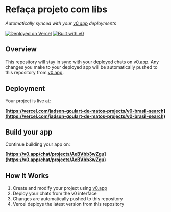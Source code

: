# Refaça projeto com libs

*Automatically synced with your [v0.app](https://v0.app) deployments*

[![Deployed on Vercel](https://img.shields.io/badge/Deployed%20on-Vercel-black?style=for-the-badge&logo=vercel)](https://vercel.com/jadson-goulart-de-matos-projects/v0-brasil-search)
[![Built with v0](https://img.shields.io/badge/Built%20with-v0.app-black?style=for-the-badge)](https://v0.app/chat/projects/AeBVbb3wZgu)

## Overview

This repository will stay in sync with your deployed chats on [v0.app](https://v0.app).
Any changes you make to your deployed app will be automatically pushed to this repository from [v0.app](https://v0.app).

## Deployment

Your project is live at:

**[https://vercel.com/jadson-goulart-de-matos-projects/v0-brasil-search](https://vercel.com/jadson-goulart-de-matos-projects/v0-brasil-search)**

## Build your app

Continue building your app on:

**[https://v0.app/chat/projects/AeBVbb3wZgu](https://v0.app/chat/projects/AeBVbb3wZgu)**

## How It Works

1. Create and modify your project using [v0.app](https://v0.app)
2. Deploy your chats from the v0 interface
3. Changes are automatically pushed to this repository
4. Vercel deploys the latest version from this repository
